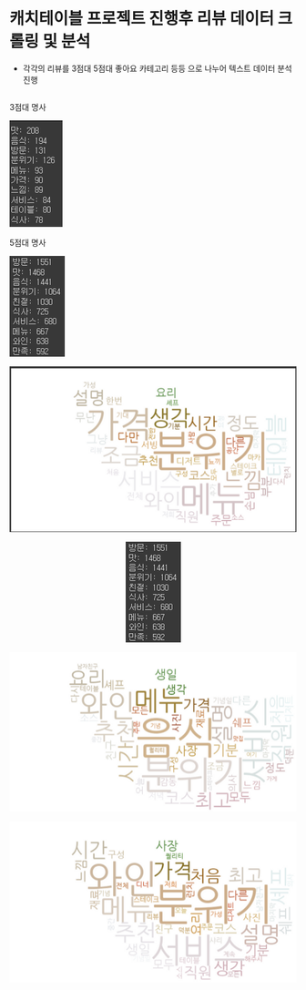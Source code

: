 # 캐치테이블 프로젝트 진행후 리뷰 데이터 크롤링 및 분석
* 각각의 리뷰를 3점대 5점대 좋아요 카테고리 등등 으로 나누어 텍스트 데이터 분석 진행

<p style="display: flex;" align="center">
  <div>
    <p>3점대 명사</p>
    <img src="./3_name.png">
  </div>
  <div>
    <p>5점대 명사</p>
   <img src="./5_name.png">
  </div>
</p>

<p align="center">
  <img src="./3_wordcloud.png">
</p>

<p align="center">
  <img src="./5_name.png">
</p>

<p align="center">
  <img src="./5_wordcloud.png">
</p>

<p align="center">
  <img src="./cate_wordcloud.png">
</p>
